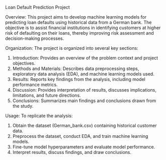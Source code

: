 Loan Default Prediction Project

Overview:
This project aims to develop machine learning models for predicting loan defaults using historical data from a German bank. 
The objective is to assist financial institutions in identifying customers at higher risk of defaulting on their loans, thereby improving risk assessment and decision-making processes.

Organization:
The project is organized into several key sections:

1. Introduction: Provides an overview of the problem context and project objectives.
2. Methods and Materials: Describes data preprocessing steps, exploratory data analysis (EDA), and machine learning models used.
3. Results: Reports key findings from the analysis, including model performance metrics.
4. Discussion: Provides interpretation of results, discusses implications, limitations, and future directions.
5. Conclusions: Summarizes main findings and conclusions drawn from the study.

Usage:
To replicate the analysis:
1. Obtain the dataset (German_bank.csv) containing historical customer data.
2. Preprocess the dataset, conduct EDA, and train machine learning models.
3. Fine-tune model hyperparameters and evaluate model performance.
4. Interpret results, discuss findings, and draw conclusions.
